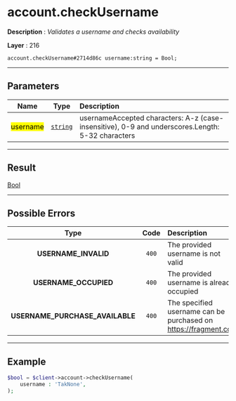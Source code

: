 # account.checkUsername

**Description** : *Validates a username and checks availability*

**Layer** : 216

```tl
account.checkUsername#2714d86c username:string = Bool;
```

---

## Parameters

| Name | Type | Description |
| :---: | :---: | :--- |
| <mark>username</mark> | [`string`](type/string) | usernameAccepted characters: A-z (case-insensitive), 0-9 and underscores.Length: 5-32 characters |

---

## Result

[Bool](type/Bool)

---

## Possible Errors

| Type | Code | Description |
| :---: | :---: | :--- |
| **USERNAME_INVALID** | `400` | The provided username is not valid |
| **USERNAME_OCCUPIED** | `400` | The provided username is already occupied |
| **USERNAME_PURCHASE_AVAILABLE** | `400` | The specified username can be purchased on https://fragment.com |

---

## Example

```php
$bool = $client->account->checkUsername(
	username : 'TakNone',
);
```